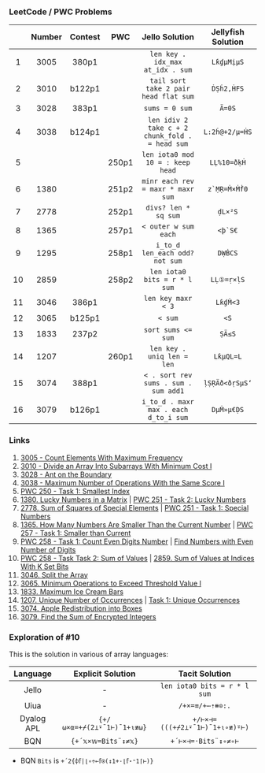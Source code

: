 ### LeetCode / PWC Problems

|       | Number | Contest |  PWC  |                 Jello Solution                  | Jellyfish Solution |
| :---: | :----: | :-----: | :---: | :---------------------------------------------: | :----------------: |
|   1   |  3005  |  380p1  |       |        `len key . idx_max at_idx . sum`         |     `LƙɠµMịµS`     |
|   2   |  3010  | b122p1  |       |      `tail sort take 2 pair head flat sum`      |     `ḊṢḣ2,ḢFS`     |
|   3   |  3028  |  383p1  |       |                 `sums = 0 sum`                  |       `Ä=0S`       |
|   4   |  3038  | b124p1  |       | `len idiv 2 take c + 2 chunk_fold . = head sum` |   `L:2ḣ@+2/µ=ḢS`   |
|   5   |        |         | 250p1 |        `len iota0 mod 10 = : keep head`         |    `LḶ%10=ðḳḢ`     |
|   6   |  1380  |         | 251p2 |        `minr each rev = maxr * maxr sum`        |   ``z`ṂṚ=Ṁ×Ṁḟ0``   |
|   7   |  2778  |         | 252p1 |              `divs? len * sq sum`               |      `ḍL×²S`       |
|   8   |  1365  |         | 257p1 |              `< outer w sum each`               |     ``<þ`S€``      |
|   9   |  1295  |         | 258p1 |         `i_to_d len_each odd? not sum`          |      `DẈḂCS`       |
|  10   |  2859  |         | 258p2 |          `len iota0 bits = r * l sum`           |     `LḶ①=ṛ×ḷS`     |
|  11   |  3046  |  386p1  |       |               `len key maxr < 3`                |      `LƙɠṀ<3`      |
|  12   |  3065  | b125p1  |       |                     `< sum`                     |        `<S`        |
|  13   |  1833  |  237p2  |       |               `sort sums <= sum`                |       `ṢÄ≤S`       |
|  14   |  1207  |         | 260p1 |           `len key . uniq len = len`            |     `LƙµQL=L`      |
|  15   |  3074  |  388p1  |       |      `< . sort rev sums . sum . sum add1`       |   `ḷṢṚÄð<ðṛSµS‘`   |
|  16   |  3079  | b126p1  |       |      `i_to_d . maxr max . each d_to_i sum`      |     `DµṀ»µ€ḌS`     |

### Links

1. [3005 - Count Elements With Maximum Frequency](https://leetcode.com/contest/weekly-contest-380/problems/count-elements-with-maximum-frequency/)
2. [3010 - Divide an Array Into Subarrays With Minimum Cost I](https://leetcode.com/contest/biweekly-contest-122/problems/divide-an-array-into-subarrays-with-minimum-cost-i/)
3. [3028 - Ant on the Boundary](https://leetcode.com/contest/weekly-contest-383/problems/ant-on-the-boundary/)
4. [3038 - Maximum Number of Operations With the Same Score I](https://leetcode.com/contest/biweekly-contest-124/problems/maximum-number-of-operations-with-the-same-score-i/)
5. [PWC 250 - Task 1: Smallest Index](https://theweeklychallenge.org/blog/perl-weekly-challenge-250/)
6. [1380. Lucky Numbers in a Matrix](https://leetcode.com/problems/lucky-numbers-in-a-matrix/description/) | [PWC 251 - Task 2: Lucky Numbers](https://theweeklychallenge.org/blog/perl-weekly-challenge-251/)
7. [2778. Sum of Squares of Special Elements](https://leetcode.com/problems/sum-of-squares-of-special-elements/description/) | [PWC 251 - Task 1: Special Numbers](https://theweeklychallenge.org/blog/perl-weekly-challenge-251/)
8. [1365. How Many Numbers Are Smaller Than the Current Number](https://leetcode.com/problems/how-many-numbers-are-smaller-than-the-current-number/description/) | [PWC 257 - Task 1: Smaller than Current](https://theweeklychallenge.org/blog/perl-weekly-challenge-257/)
9. [PWC 258 - Task 1: Count Even Digits Number](https://theweeklychallenge.org/blog/perl-weekly-challenge-258/) | [Find Numbers with Even Number of Digits](https://leetcode.com/problems/find-numbers-with-even-number-of-digits/)
10. [PWC 258 - Task Task 2: Sum of Values](https://theweeklychallenge.org/blog/perl-weekly-challenge-258/) | [2859. Sum of Values at Indices With K Set Bits](https://leetcode.com/problems/sum-of-values-at-indices-with-k-set-bits/description/)
11. [3046. Split the Array](https://leetcode.com/contest/weekly-contest-386/problems/split-the-array/)
12. [3065. Minimum Operations to Exceed Threshold Value I](https://leetcode.com/contest/biweekly-contest-125/problems/minimum-operations-to-exceed-threshold-value-i/)
13. [1833. Maximum Ice Cream Bars](https://leetcode.com/problems/maximum-ice-cream-bars/description/)
14. [1207. Unique Number of Occurrences](https://leetcode.com/problems/unique-number-of-occurrences/description/) | [Task 1: Unique Occurrences](https://theweeklychallenge.org/blog/perl-weekly-challenge-260/)
15. [3074. Apple Redistribution into Boxes](https://leetcode.com/contest/weekly-contest-388/problems/apple-redistribution-into-boxes/)
16. [3079. Find the Sum of Encrypted Integers](https://leetcode.com/contest/biweekly-contest-126/problems/find-the-sum-of-encrypted-integers/)

### Exploration of #10

This is the solution in various of array languages:

|  Language  |     Explicit Solution      |         Tacit Solution         |
| :--------: | :------------------------: | :----------------------------: |
|   Jello    |             -              |  `len iota0 bits = r * l sum`  |
|    Uiua    |             -              |        `/+×=≡/+⋯⇡⧻⊙:.`         |
| Dyalog APL | `{+/⍵×⍺=+⌿(2⊥⍣¯1⊢)¯1+⍳≢⍵}` | `+/⊢×⊣=(((+⌿2⊥⍣¯1⊢)¯1+⍳∘≢)⍤⊢)` |
|    BQN     |     `{+´𝕩×𝕨=Bits¨↕≠𝕩}`     |      `+´⊢×⊣=·Bits¨↕∘≠∘⊢`       |

* BQN `Bits` is `+´2{⌽𝕗|⌊∘÷⟜𝕗⍟(↕1+·⌊𝕗⋆⁼1⌈⊢)}`
